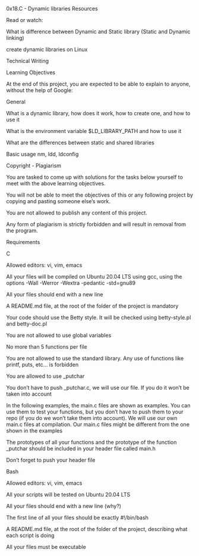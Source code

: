 0x18.C - Dynamic libraries
Resources

Read or watch:



What is difference between Dynamic and Static library (Static and Dynamic linking)

create dynamic libraries on Linux

Technical Writing

Learning Objectives

At the end of this project, you are expected to be able to explain to anyone, without the help of Google:



General

What is a dynamic library, how does it work, how to create one, and how to use it

What is the environment variable $LD_LIBRARY_PATH and how to use it

What are the differences between static and shared libraries

Basic usage nm, ldd, ldconfig

Copyright - Plagiarism

You are tasked to come up with solutions for the tasks below yourself to meet with the above learning objectives.

You will not be able to meet the objectives of this or any following project by copying and pasting someone else’s work.

You are not allowed to publish any content of this project.

Any form of plagiarism is strictly forbidden and will result in removal from the program.

Requirements

C

Allowed editors: vi, vim, emacs

All your files will be compiled on Ubuntu 20.04 LTS using gcc, using the options -Wall -Werror -Wextra -pedantic -std=gnu89

All your files should end with a new line

A README.md file, at the root of the folder of the project is mandatory

Your code should use the Betty style. It will be checked using betty-style.pl and betty-doc.pl

You are not allowed to use global variables

No more than 5 functions per file

You are not allowed to use the standard library. Any use of functions like printf, puts, etc… is forbidden

You are allowed to use _putchar

You don’t have to push _putchar.c, we will use our file. If you do it won’t be taken into account

In the following examples, the main.c files are shown as examples. You can use them to test your functions, but you don’t have to push them to your repo (if you do we won’t take them into account). We will use our own main.c files at compilation. Our main.c files might be different from the one shown in the examples

The prototypes of all your functions and the prototype of the function _putchar should be included in your header file called main.h

Don’t forget to push your header file

Bash

Allowed editors: vi, vim, emacs

All your scripts will be tested on Ubuntu 20.04 LTS

All your files should end with a new line (why?)

The first line of all your files should be exactly #!/bin/bash

A README.md file, at the root of the folder of the project, describing what each script is doing

All your files must be executable
